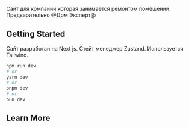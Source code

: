 Сайт для компании которая занимается ремонтом помещений. Предварительно @Дом Эксперт@

## Getting Started

Сайт разработан на Next js. Стейт менеджер Zustand. Используется Tailwind.

```bash
npm run dev
# or
yarn dev
# or
pnpm dev
# or
bun dev
```

## Learn More
